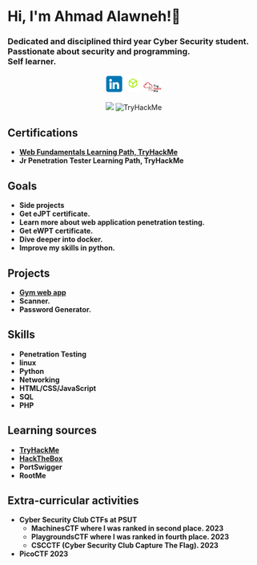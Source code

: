 <h1>Hi, I'm Ahmad Alawneh!👋</h1>
<h3>Dedicated and disciplined third year Cyber Security student.
<br>Passtionate about security and programming.<br>
Self learner.</h3>
<div align="center" dir="auto">
  <a href="https://www.linkedin.com/in/ahmad-alawneh-81440952/" style="text-decoration: none;" >
    <img src="https://github.com/AhmadAlawneh3/AhmadAlawneh3/blob/main/linkedin.png" width="32px" style="max-width: 100%;">
  </a>
  <a href="https://app.hackthebox.com/users/1109720" style="text-decoration: none;">
    <img src="https://github.com/AhmadAlawneh3/AhmadAlawneh3/blob/main/HTB.png" width="35px" style="max-width: 100%;">
  </a>
  <a href="https://tryhackme.com/p/4L4WN3.H4CK"style="text-decoration: none;">
    <img src="https://github.com/AhmadAlawneh3/AhmadAlawneh3/blob/main/THM.png" width="35px" style="max-width: 100%;">
  </a>
  <br>
  <br>
  <img src="https://www.hackthebox.com/badge/image/1109720" >
  <img src="https://tryhackme-badges.s3.amazonaws.com/4L4WN3.H4CK.png" alt="TryHackMe">
</div>
<h2>Certifications</h2>

- <b>[Web Fundamentals Learning Path, TryHackMe](https://tryhackme-certificates.s3-eu-west-1.amazonaws.com/THM-LO0IFJ4FUE.png)</b>
- <b>Jr Penetration Tester Learning Path, TryHackMe</b>

<h2>Goals</h2>

- <b> Side projects <b>
- <b> Get eJPT certificate. </b>
- <b> Learn more about web application penetration testing. </b>
- <b> Get eWPT certificate. </b>
- <b> Dive deeper into docker. </b>
- <b> Improve my skills in python. </b>

<h2>Projects</h2>

- <b> [Gym web app](https://github.com/AhmadAlawneh3/Gym-web-app) </b>
- <b> Scanner. </b>
- <b> Password Generator. </b>

<h2>Skills</h2>

- Penetration Testing
- linux
- Python
- Networking
- HTML/CSS/JavaScript
- SQL
- PHP

<h2>Learning sources</h2>

- [TryHackMe](https://tryhackme.com/p/4L4WN3.H4CK)
- [HackTheBox](https://app.hackthebox.com/users/1109720)
- PortSwigger
- RootMe

<h2>Extra-curricular activities</h2>

- <b> Cyber Security Club CTFs at PSUT </b>
  - <b> MachinesCTF where I was ranked in second place.  2023 </b>
  - <b> PlaygroundsCTF where I was ranked in fourth place.  2023 </b>
  - <b> CSCCTF (Cyber Security Club Capture The Flag).  2023 </b>
- <b> PicoCTF 2023 </b>

<!--
**AhmadAlawneh3/AhmadAlawneh3** is a ✨ _special_ ✨ repository because its `README.md` (this file) appears on your GitHub profile.

Here are some ideas to get you started:

- 🔭 I’m currently working on ...
- 🌱 I’m currently learning ...
- 👯 I’m looking to collaborate on ...
- 🤔 I’m looking for help with ...
- 💬 Ask me about ...
- 📫 How to reach me: ...
- 😄 Pronouns: ...
- ⚡ Fun fact: ...
-->
